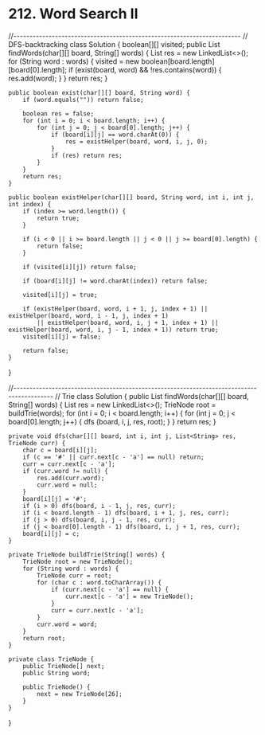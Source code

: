 # 212. Word Search II

//----------------------------------------------------------------------- // DFS-backtracking class Solution { boolean\[\]\[\] visited; public List findWords\(char\[\]\[\] board, String\[\] words\) { List res = new LinkedList&lt;&gt;\(\); for \(String word : words\) { visited = new boolean\[board.length\]\[board\[0\].length\]; if \(exist\(board, word\) && !res.contains\(word\)\) { res.add\(word\); } } return res; }

```text
public boolean exist(char[][] board, String word) {
    if (word.equals("")) return false;

    boolean res = false;
    for (int i = 0; i < board.length; i++) {
        for (int j = 0; j < board[0].length; j++) {
            if (board[i][j] == word.charAt(0)) {
                res = existHelper(board, word, i, j, 0);
            }
            if (res) return res;
        }
    }
    return res;
}

public boolean existHelper(char[][] board, String word, int i, int j, int index) {
    if (index >= word.length()) {
        return true;
    }

    if (i < 0 || i >= board.length || j < 0 || j >= board[0].length) {
        return false;
    }

    if (visited[i][j]) return false;

    if (board[i][j] != word.charAt(index)) return false;

    visited[i][j] = true;

    if (existHelper(board, word, i + 1, j, index + 1) || existHelper(board, word, i - 1, j, index + 1)
        || existHelper(board, word, i, j + 1, index + 1) || existHelper(board, word, i, j - 1, index + 1)) return true;
    visited[i][j] = false;

    return false;
}
```

}

//------------------------------------------------------------------------------------------ // Trie class Solution { public List findWords\(char\[\]\[\] board, String\[\] words\) { List res = new LinkedList&lt;&gt;\(\); TrieNode root = buildTrie\(words\); for \(int i = 0; i &lt; board.length; i++\) { for \(int j = 0; j &lt; board\[0\].length; j++\) { dfs \(board, i, j, res, root\); } } return res; }

```text
private void dfs(char[][] board, int i, int j, List<String> res, TrieNode curr) {
    char c = board[i][j];
    if (c == '#' || curr.next[c - 'a'] == null) return;
    curr = curr.next[c - 'a'];
    if (curr.word != null) {
        res.add(curr.word);
        curr.word = null;
    }
    board[i][j] = '#';
    if (i > 0) dfs(board, i - 1, j, res, curr);
    if (i < board.length - 1) dfs(board, i + 1, j, res, curr);
    if (j > 0) dfs(board, i, j - 1, res, curr);
    if (j < board[0].length - 1) dfs(board, i, j + 1, res, curr);
    board[i][j] = c;
}

private TrieNode buildTrie(String[] words) {
    TrieNode root = new TrieNode();
    for (String word : words) {
        TrieNode curr = root;
        for (char c : word.toCharArray()) {
            if (curr.next[c - 'a'] == null) {
                curr.next[c - 'a'] = new TrieNode();
            }
            curr = curr.next[c - 'a'];
        }
        curr.word = word;
    }
    return root;
}

private class TrieNode {
    public TrieNode[] next;
    public String word;

    public TrieNode() {
        next = new TrieNode[26];
    }
}
```

}

